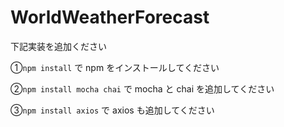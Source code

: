 # WorldWeatherForecast

下記実装を追加ください

①`npm install` で npm をインストールしてください

②`npm install mocha chai` で mocha と chai を追加してください

③`npm install axios` で axios も追加してください
